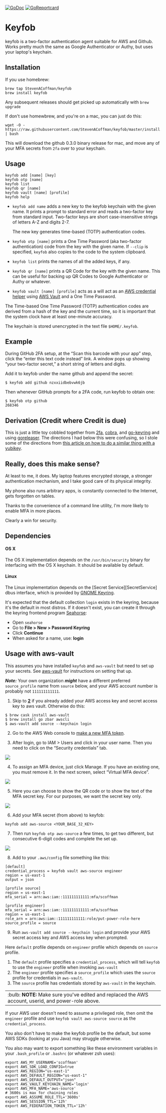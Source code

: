 [![GoDoc](https://godoc.org/github.com/StevenACoffman/keyfob?status.svg)](https://godoc.org/github.com/StevenACoffman/keyfob)
[![GoReportcard](https://goreportcard.com/badge/github.com/StevenACoffman/keyfob?status.svg)](https://goreportcard.com/report/github.com/StevenACoffman/keyfob)
# Keyfob
keyfob is a two-factor authentication agent suitable for AWS and Github. Works pretty much the same as Google Authenticator or Authy, but uses your laptop's keychain.

## Installation

If you use homebrew:

```
brew tap StevenACoffman/keyfob
brew install keyfob
```
Any subsequent releases should get picked up automatically with `brew upgrade`

If don't use homewbrew, and you're on a mac, you can just do this:

    wget -O - https://raw.githubusercontent.com/StevenACoffman/keyfob/master/install.sh | bash


This will download the github 0.3.0 binary release for mac, and move any of your MFA secrets from `2fa` over to your keychain.

## Usage

    keyfob add [name] [key]
    keyfob otp [name]
    keyfob list
    keyfob qr [name]
    keyfob vault [name] [profile]
    keyfob help

+ `keyfob add name` adds a new key to the keyfob keychain with the given name. It
prints a prompt to standard error and reads a two-factor key from standard
input. Two-factor keys are short case-insensitive strings of letters A-Z and
digits 2-7.

  The new key generates time-based (TOTP) authentication codes.

+ `keyfob otp [name]` prints a One Time Password (aka two-factor authentication) code from the key with the
given name. If `--clip` is specified, `keyfob` also copies to the code to the system
clipboard.

+ `keyfob list` prints the names of all the added keys, if any.

+ `keyfob qr [name]` prints a QR Code for the key with the given name. This can be useful for backing up QR Codes to Google Authenticator or Authy or whatever.

+ `keyfob vault [name] [profile]` acts as a will act as an [AWS credential helper](https://docs.aws.amazon.com/cli/latest/topic/config-vars.html#sourcing-credentials-from-external-processes) using [AWS Vault](https://github.com/99designs/aws-vault/) and a One Time Password.

The Time-based One Time Password (TOTP) authentication codes are derived from a hash of the
key and the current time, so it is important that the system clock have at
least one-minute accuracy.

The keychain is stored unencrypted in the text file `$HOME/.keyfob`.

## Example

During GitHub 2FA setup, at the “Scan this barcode with your app” step,
click the “enter this text code instead” link. A window pops up showing
“your two-factor secret,” a short string of letters and digits.

Add it to keyfob under the name github and append the secret:

    $ keyfob add github nzxxiidbebvwk6jb

Then whenever GitHub prompts for a 2FA code, run keyfob to obtain one:

    $ keyfob otp github
    268346

## Derivation (Credit where Credit is due)

This is just a little toy cobbled together from [2fa](https://github.com/rsc/2fa/), [cobra](https://github.com/spf13/cobra), and [go-keyring](https://github.com/zalando/go-keyring) and using [goreleaser](https://github.com/goreleaser/goreleaser).
The directions I had below this were confusing, so I stole some of the directions from [this article on how to do a similar thing with a yubikey](https://hackernoon.com/use-a-yubikey-as-a-mfa-device-to-replace-google-authenticator-b4f4c0215f2).

## Really, does this make sense?

At least to me, it does. My laptop features encrypted storage, a stronger authentication mechanism, and I take good care of its physical integrity.

My phone also runs arbitrary apps, is constantly connected to the Internet, gets forgotten on tables.

Thanks to the convenience of a command line utility, I'm more likely to enable MFA in more places.

Clearly a win for security.

## Dependencies

#### OS X

The OS X implementation depends on the `/usr/bin/security` binary for
interfacing with the OS X keychain. It should be available by default.

#### Linux

The Linux implementation depends on the [Secret Service][SecretService] dbus
interface, which is provided by [GNOME Keyring](https://wiki.gnome.org/Projects/GnomeKeyring).

It's expected that the default collection `login` exists in the keyring, because
it's the default in most distros. If it doesn't exist, you can create it through the
keyring frontend program [Seahorse](https://wiki.gnome.org/Apps/Seahorse):

 * Open `seahorse`
 * Go to **File > New > Password Keyring**
 * Click **Continue**
 * When asked for a name, use: **login**
 
 
## Usage with aws-vault

This assumes you have installed `keyfob` and `aws-vault` but need to set up your secrets. See [aws-vault](https://github.com/99designs/aws-vault) for instructions on setting that up.

__*Note:*__ Your own organization __*might*__ have a different preferred `source_profile` name from `source` below, and your AWS account number is probably not `111111111111`.

1. Skip to **[2](#2)** if you already added your AWS access key and secret access key to aws vault. Otherwise do this:
```
$ brew cask install aws-vault
$ brew install go zbar awscli
$ aws-vault add source --keychain login
```

2. <a name="2"></a>Go to the AWS Web console to [make a new MFA token](https://docs.aws.amazon.com/IAM/latest/UserGuide/id_credentials_mfa_enable_virtual.html#enable-virt-mfa-for-iam-user). 

3. After login, go to IAM > Users and click in your user name. Then you need to click on the “Security credentials” tab. 
<img src="./images/aws_iam_users_security_credentials.png" />

4. To assign an MFA device, just click Manage. If you have an existing one, you must remove it. In the next screen, select “Virtual MFA device”.
<img src="./images/manage_virtual_mfa_device.png" />

5. Here you can choose to show the QR code or to show the text of the MFA secret key. For our purposes, we want the secret key only.
<img src="./images/get_mfa_secret_key.png" />
  
6. Add your MFA secret (from above) to keyfob:
```
keyfob add aws-source <YOUR_BASE_32_KEY>
```

7. Then run `keyfob otp aws-source` a few times, to get two different, but consecutive 6-digit codes and complete the set up.
<img src="./images/mfa_setup_correctly.png" />

8. Add to your `.aws/config` file something like this:
```
[default]
credential_process = keyfob vault aws-source engineer
region = us-east-1
output = json
 
[profile source]
region = us-east-1
mfa_serial = arn:aws:iam::111111111111:mfa/scoffman
 
[profile engineer]
mfa_serial = arn:aws:iam::111111111111:mfa/scoffman
region = us-east-1
role_arn = arn:aws:iam::111111111111:role/put-power-role-here
source_profile = source
```
9. Run `aws-vault add source --keychain login` and provide your AWS secret access key and AWS access key when prompted.

Here `default` profile depends on `engineer` profile which depends on `source` profile.
  1. The `default` profile specifies a `credential_process`, which will tell `keyfob` to use the `engineer` profile when invoking `aws-vault`
  2. The `engineer` profile specifies a `source_profile` which uses the `source` profile for credentials in `aws-vault`.
  3. The `source` profile has credentials stored by `aws-vault` in the keychain.

<table><tr><td>:bulb: <b>NOTE:</b> Make sure you've edited and replaced the AWS account, userid, and power-role above.</td></tr></table>

If your AWS user doesn't need to assume a privileged role, then omit the `engineer` profile and use `keyfob vault aws-source source` as the `credential_process`.

You also don't have to make the keyfob profile be the default, but some AWS SDKs (looking at you Java) may struggle otherwise.

You also may want to export something like these environment variables in your `.bash_profile` or `.bashrc` (or whatever zsh uses):
```
export AWS_MY_USERNAME='scoffman'
export AWS_SDK_LOAD_CONFIG=true
export AWS_REGION="us-east-1"
export AWS_DEFAULT_REGION="us-east-1"
export AWS_DEFAULT_OUTPUT="json"
export AWS_VAULT_KEYCHAIN_NAME='login'
export AWS_MFA_NAME='aws-source'
# 3600s is max for chaining roles
export AWS_ASSUME_ROLE_TTL='3600s'
export AWS_SESSION_TTL='12h'
export AWS_FEDERATION_TOKEN_TTL='12h'
```
